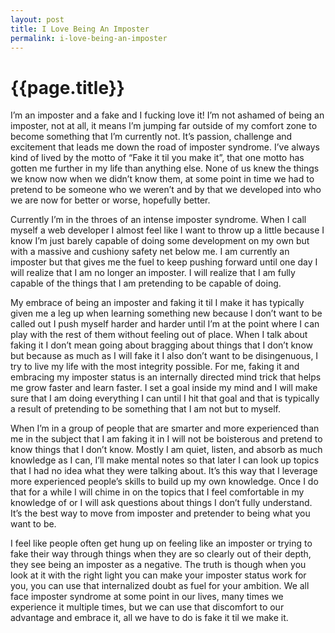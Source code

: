 ```yaml
---
layout: post
title: I Love Being An Imposter
permalink: i-love-being-an-imposter
---
```


# {{page.title}}

I’m an imposter and a fake and I fucking love it! I’m not ashamed of being an imposter, not at all, it means I’m jumping far outside of my comfort zone to become something that I’m currently not. It’s passion, challenge and excitement that leads me down the road of imposter syndrome. I’ve always kind of lived by the motto of “Fake it til you make it”, that one motto has gotten me further in my life than anything else. None of us knew the things we know now when we didn’t know them, at some point in time we had to pretend to be someone who we weren’t and by that we developed into who we are now for better or worse, hopefully better.

Currently I’m in the throes of an intense imposter syndrome. When I call myself a web developer I almost feel like I want to throw up a little because I know I’m just barely capable of doing some development on my own but with a massive and cushiony safety net below me. I am currently an imposter but that gives me the fuel to keep pushing forward until one day I will realize that I am no longer an imposter. I will realize that I am fully capable of the things that I am pretending to be capable of doing.

My embrace of being an imposter and faking it til I make it has typically given me a leg up when learning something new because I don’t want to be called out I push myself harder and harder until I’m at the point where I can play with the rest of them without feeling out of place. When I talk about faking it I don’t mean going about bragging about things that I don’t know but because as much as I will fake it I also don’t want to be disingenuous, I try to live my life with the most integrity possible. For me, faking it and embracing my imposter status is an internally directed mind trick that helps me grow faster and learn faster. I set a goal inside my mind and I will make sure that I am doing everything I can until I hit that goal and that is typically a result of pretending to be something that I am not but to myself.

When I’m in a group of people that are smarter and more experienced than me in the subject that I am faking it in I will not be boisterous and pretend to know things that I don’t know. Mostly I am quiet, listen, and absorb as much knowledge as I can, I’ll make mental notes so that later I can look up topics that I had no idea what they were talking about. It’s this way that I leverage more experienced people’s skills to build up my own knowledge. Once I do that for a while I will chime in on the topics that I feel comfortable in my knowledge of or I will ask questions about things I don’t fully understand. It’s the best way to move from imposter and pretender to being what you want to be.

I feel like people often get hung up on feeling like an imposter or trying to fake their way through things when they are so clearly out of their depth, they see being an imposter as a negative. The truth is though when you look at it with the right light you can make your imposter status work for you, you can use that internalized doubt as fuel for your ambition. We all face imposter syndrome at some point in our lives, many times we experience it multiple times, but we can use that discomfort to our advantage and embrace it, all we have to do is fake it til we make it.

